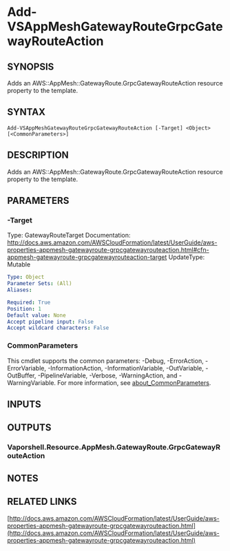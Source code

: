 # Add-VSAppMeshGatewayRouteGrpcGatewayRouteAction

## SYNOPSIS
Adds an AWS::AppMesh::GatewayRoute.GrpcGatewayRouteAction resource property to the template.

## SYNTAX

```
Add-VSAppMeshGatewayRouteGrpcGatewayRouteAction [-Target] <Object> [<CommonParameters>]
```

## DESCRIPTION
Adds an AWS::AppMesh::GatewayRoute.GrpcGatewayRouteAction resource property to the template.

## PARAMETERS

### -Target
Type: GatewayRouteTarget
Documentation: http://docs.aws.amazon.com/AWSCloudFormation/latest/UserGuide/aws-properties-appmesh-gatewayroute-grpcgatewayrouteaction.html#cfn-appmesh-gatewayroute-grpcgatewayrouteaction-target
UpdateType: Mutable

```yaml
Type: Object
Parameter Sets: (All)
Aliases:

Required: True
Position: 1
Default value: None
Accept pipeline input: False
Accept wildcard characters: False
```

### CommonParameters
This cmdlet supports the common parameters: -Debug, -ErrorAction, -ErrorVariable, -InformationAction, -InformationVariable, -OutVariable, -OutBuffer, -PipelineVariable, -Verbose, -WarningAction, and -WarningVariable. For more information, see [about_CommonParameters](http://go.microsoft.com/fwlink/?LinkID=113216).

## INPUTS

## OUTPUTS

### Vaporshell.Resource.AppMesh.GatewayRoute.GrpcGatewayRouteAction
## NOTES

## RELATED LINKS

[http://docs.aws.amazon.com/AWSCloudFormation/latest/UserGuide/aws-properties-appmesh-gatewayroute-grpcgatewayrouteaction.html](http://docs.aws.amazon.com/AWSCloudFormation/latest/UserGuide/aws-properties-appmesh-gatewayroute-grpcgatewayrouteaction.html)

